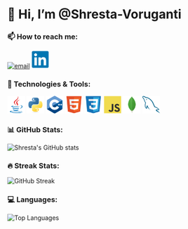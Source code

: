 # 👋 Hi, I’m @Shresta-Voruganti


<!---
Shresta-Voruganti/Shresta-Voruganti is a ✨ special ✨ repository because its `README.md` (this file) appears on your GitHub profile.
You can click the Preview link to take a look at your changes.
--->
<!---
- 🌱 I’m currently pursuing **BTech in Computer Science**
- 💻 Practicing **LeetCode challenges** and solving **algorithmic problems**
- 📧 How to reach me: [vshrestav@gmail.com](mailto:vshrestav@gmail.com)
- 🌍 From: **Hyderabad, Telangana, India**
--->

### 📫 How to reach me:
<p align="left">
  <a href="mailto:vshrestav@gmail.com"><img src="https://cdn.iconscout.com/icon/free/png-256/free-apple-mail-icon-download-in-svg-png-gif-file-formats--logo-apps-pack-user-interface-icons-493152.png?f=webp&w=256" alt="email" width="40" height="40"/></a> 
  <a href="https://www.linkedin.com/in/shresta-voruganti9/"><img src="https://raw.githubusercontent.com/devicons/devicon/master/icons/linkedin/linkedin-original.svg" alt="LinkedIn" width="40" height="40"/></a>
</p>



### 🔧 Technologies & Tools:
<p align="left">
  <img src="https://raw.githubusercontent.com/devicons/devicon/master/icons/java/java-original.svg" alt="java" width="40" height="40"/> 
  <img src="https://raw.githubusercontent.com/devicons/devicon/master/icons/python/python-original.svg" alt="python" width="40" height="40"/> 
  <img src="https://raw.githubusercontent.com/devicons/devicon/master/icons/cplusplus/cplusplus-original.svg" alt="cpp" width="40" height="40"/> 
  <img src="https://raw.githubusercontent.com/devicons/devicon/master/icons/html5/html5-original.svg" alt="HTML5" width="40" height="40"/> 
  <img src="https://raw.githubusercontent.com/devicons/devicon/master/icons/css3/css3-original.svg" alt="CSS" width="40" height="40"/> 
  <img src="https://raw.githubusercontent.com/devicons/devicon/master/icons/javascript/javascript-original.svg" alt="javascript" width="40" height="40"/> 
  <img src="https://raw.githubusercontent.com/devicons/devicon/master/icons/mongodb/mongodb-original.svg" alt="MongoDB" width="40" height="40"/> 
  <img src="https://raw.githubusercontent.com/devicons/devicon/master/icons/mysql/mysql-original.svg" alt="mysql" width="40" height="40"/> 

  <!-- Add more icons as needed -->
</p>

### 📊 GitHub Stats:
![Shresta's GitHub stats](https://github-readme-stats.vercel.app/api?username=Shresta-Voruganti&show_icons=true&theme=tokyonight)
<!--- ![Shresta's GitHub stats](https://github-readme-stats.vercel.app/api?username=Shresta-Voruganti&show_icons=true&theme=radical) -->


### 🔥 Streak Stats:
![GitHub Streak](https://github-readme-streak-stats.herokuapp.com/?user=Shresta-Voruganti&theme=tokyonight)  
<!--- ![GitHub Streak](https://github-readme-streak-stats.herokuapp.com/?user=Shresta-Voruganti&theme=radical) --->
<!--- theme can be radical, or dark, or tokyonight, etc. --->


### 💻 Languages:
![Top Languages](https://github-readme-stats.vercel.app/api/top-langs/?username=Shresta-Voruganti&layout=compact&theme=tokyonight)  
<!--- ![Top Languages](https://github-readme-stats.vercel.app/api/top-langs/?username=Shresta-Voruganti&layout=compact&theme=radical) --->



